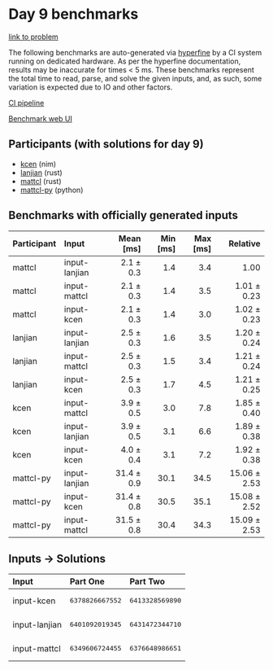 # Day 9 benchmarks

[link to problem](https://adventofcode.com/2024/day/9)

The following benchmarks are auto-generated via
[hyperfine](https://github.com/sharkdp/hyperfine) by a CI system running on
dedicated hardware. As per the hyperfine documentation, results may be
inaccurate for times < 5 ms. These benchmarks represent the total time to read,
parse, and solve the given inputs, and, as such, some variation is expected due
to IO and other factors.

[CI pipeline](http://ci.papercode.net:8080/teams/main/pipelines/aoc2024)

[Benchmark web UI](https://aoc.ancalagon.black)


## Participants (with solutions for day 9)

- [kcen](https://github.com/kcen/aoc2024) (nim)
- [lanjian](https://github.com/lanjian/aoc-2024) (rust)
- [mattcl](https://github.com/mattcl/aoc2024) (rust)
- [mattcl-py](https://github.com/mattcl/aoc2024-py) (python)


## Benchmarks with officially generated inputs

| Participant | Input | Mean [ms] | Min [ms] | Max [ms] | Relative |
|:---|:---|---:|---:|---:|---:|
| mattcl | input-lanjian | 2.1 ± 0.3 | 1.4 | 3.4 | 1.00 |
| mattcl | input-mattcl | 2.1 ± 0.3 | 1.4 | 3.5 | 1.01 ± 0.23 |
| mattcl | input-kcen | 2.1 ± 0.3 | 1.4 | 3.0 | 1.02 ± 0.23 |
| lanjian | input-lanjian | 2.5 ± 0.3 | 1.6 | 3.5 | 1.20 ± 0.24 |
| lanjian | input-mattcl | 2.5 ± 0.3 | 1.5 | 3.4 | 1.21 ± 0.24 |
| lanjian | input-kcen | 2.5 ± 0.3 | 1.7 | 4.5 | 1.21 ± 0.25 |
| kcen | input-mattcl | 3.9 ± 0.5 | 3.0 | 7.8 | 1.85 ± 0.40 |
| kcen | input-lanjian | 3.9 ± 0.5 | 3.1 | 6.6 | 1.89 ± 0.38 |
| kcen | input-kcen | 4.0 ± 0.4 | 3.1 | 7.2 | 1.92 ± 0.38 |
| mattcl-py | input-lanjian | 31.4 ± 0.9 | 30.1 | 34.5 | 15.06 ± 2.53 |
| mattcl-py | input-kcen | 31.4 ± 0.8 | 30.5 | 35.1 | 15.08 ± 2.52 |
| mattcl-py | input-mattcl | 31.5 ± 0.8 | 30.4 | 34.3 | 15.09 ± 2.53 |


## Inputs -> Solutions

| Input | Part One | Part Two |
|:---|:---|:---|
|input-kcen|<pre>6378826667552</pre>|<pre>6413328569890</pre>|
|input-lanjian|<pre>6401092019345</pre>|<pre>6431472344710</pre>|
|input-mattcl|<pre>6349606724455</pre>|<pre>6376648986651</pre>|